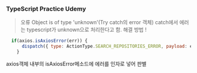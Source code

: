 ### TypeScript Practice Udemy

> 오류 Object is of type 'unknown'(Try catch의 error 객체)
catch에서 에러는 typescript가 unknown으로 처리한다고 함.
해결 방법 !
```js
  if(axios.isAxiosError(err)) {
      dispatch({ type: ActionType.SEARCH_REPOSITORIES_ERROR, payload: err.message });
    }
```
axios객체 내부의 isAxiosError메소드에 에러를 인자로 넣어 판별